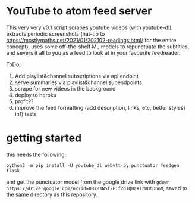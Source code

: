 # YouTube to atom feed server

This very very v0.1 script scrapes youtube videos (with youtube-dl), extracts periodic screenshots (hat-tip to https://mostlymaths.net/2021/01/202102-readings.html/ for the entire concept), uses some off-the-shelf ML models to repunctuate the subtitles, and severs it all to you as a feed to look at in your favourite feedreader.

ToDo;
1) Add playlist&channel subscriptions via api endoint
2) serve summaries via playlist&channel subendpoints
3) scrape for new videos in the background
4) deploy to heroku
5) profit??
6) improve the feed formatting (add description, links, etc, better styles)
inf) tests

# getting started

this needs the following:

`python3 -m pip install -U youtube_dl webvtt-py punctuator feedgen flask`

and get the punctuator model from the google drive link with `gdown https://drive.google.com/uc?id=0B7BsN5f2F1fZd1Q0aXlrUDhDbnM`, saved to the same directory as this repository. 
